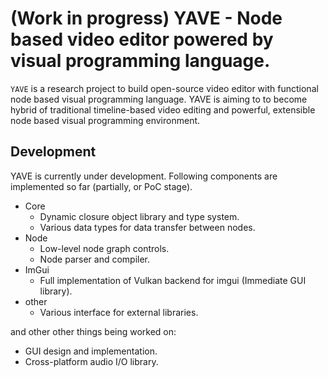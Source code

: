 # (Work in progress) YAVE - Node based video editor powered by visual programming language.

`YAVE` is a research project to build open-source video editor with functional node based visual programming language. YAVE is aiming to to become hybrid of traditional timeline-based video editing and powerful, extensible node based visual programming environment.

## Development   

YAVE is currently under development. Following components are implemented so far (partially, or PoC stage).  

* Core 
  - Dynamic closure object library and type system.
  - Various data types for data transfer between nodes.
* Node 
  - Low-level node graph controls.
  - Node parser and compiler.
* ImGui
  - Full implementation of Vulkan backend for imgui (Immediate GUI library).
* other
  - Various interface for external libraries.

and other other things being worked on:  

*  GUI design and implementation.
*  Cross-platform audio I/O library.